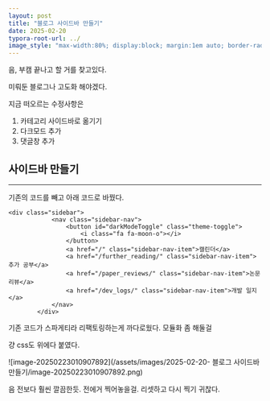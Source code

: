 ```yaml
---
layout: post
title: "블로그 사이드바 만들기"
date: 2025-02-20
typora-root-url: ../
image_style: "max-width:80%; display:block; margin:1em auto; border-radius:10px; box-shadow:2px 2px 8px rgba(0,0,0,0.8);"
---
```


음, 부캠 끝나고 할 거를 찾고있다.

미뤄둔 블로그나 고도화 해야겠다.



지금 떠오르는 수정사항은 

1. 카테고리 사이드바로 옮기기
2. 다크모드 추가
3. 댓글창 추가



## 사이드바 만들기

---



기존의 코드를 빼고 아래 코드로 바꿨다.

```
<div class="sidebar">
            <nav class="sidebar-nav">
                <button id="darkModeToggle" class="theme-toggle">
                    <i class="fa fa-moon-o"></i>
                </button>
                <a href="/" class="sidebar-nav-item">캘린더</a>
                <a href="/further_reading/" class="sidebar-nav-item">추가 공부</a>
                <a href="/paper_reviews/" class="sidebar-nav-item">논문 리뷰</a>
                <a href="/dev_logs/" class="sidebar-nav-item">개발 일지</a>
            </nav>
        </div>
```

기존 코드가 스파게티라 리팩토링하는게 까다로웠다. 모듈화 좀 해둘걸



걍 css도 위에다 붙였다.

![image-20250223010907892](/assets/images/2025-02-20- 블로그 사이드바 만들기/image-20250223010907892.png)

음 전보다 훨씬 깔끔한듯. 전에거 찍어놓을걸. 리셋하고 다시 찍기 귀찮다.



